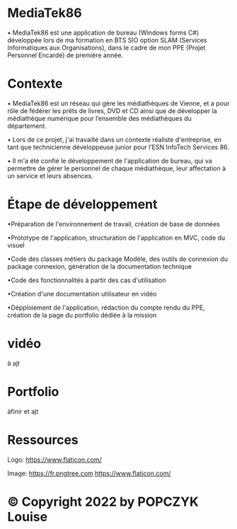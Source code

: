# MediaTek86

• MediaTek86 est une application de bureau (Windows forms C#) développée lors de ma formation en BTS SIO option SLAM (Services Informatiques aux Organisations), dans le cadre de mon PPE (Projet Personnel Encardé) de première année.

# Contexte

• MediaTek86 est un réseau qui gère les médiathèques de Vienne, et a pour rôle de fédérer les prêts de livres, DVD et CD ainsi que de développer la médiathèque numérique pour l’ensemble des médiathèques du département.

• Lors de ce projet, j'ai travaillé dans un contexte réaliste d'entreprise, en tant que technicienne développeuse junior pour l’ESN InfoTech Services 86.

• Il m'a été confié le développement de l'application de bureau, qui va permettre de gérer le personnel de chaque médiathèque, leur affectation à un service et leurs absences.

# Étape de développement

•Préparation de l'environnement de travail, création de base de données

•Prototype de l'application, structuration de l'application en MVC, code du visuel

•Code des classes métiers du package Modèle, des outils de connexion du package connexion, génération de la documentation technique

•Code des fonctionnalités à partir des cas d'utilisation

•Création d'une documentation utilisateur en vidéo

•Dépploiement de l'application, rédaction du compte rendu du PPE, création de la page du portfolio dédiée à la mission

# vidéo

à ajt

# Portfolio
àfinir et ajt



# Ressources

Logo: https://www.flaticon.com/

Image: https://fr.pngtree.com
       https://www.flaticon.com/
    


# © Copyright 2022 by POPCZYK Louise
